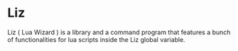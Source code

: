 # Liz

Liz ( Lua Wizard ) is a library and a command program that features a bunch of functionalities for lua scripts inside the Liz global variable.
